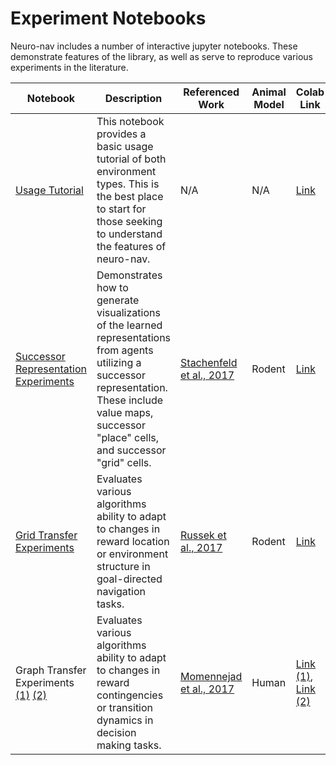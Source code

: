 # Experiment Notebooks

Neuro-nav includes a number of interactive jupyter notebooks. These demonstrate features of the library, as well as serve to reproduce various experiments in the literature.

| Notebook | Description | Referenced Work | Animal Model | Colab Link |
| ------------- | ----------- | ---------- | --------------- | --- |
| [Usage Tutorial](./usage_tutorial.ipynb) | This notebook provides a basic usage tutorial of both environment types. This is the best place to start for those seeking to understand the features of neuro-nav. | N/A | N/A | [Link](https://colab.research.google.com/github/awjuliani/neuro-nav/blob/main/notebooks/usage_tutorial.ipynb) |
| [Successor Representation Experiments](./representation_experiments.ipynb) | Demonstrates how to generate visualizations of the learned representations from agents utilizing a successor representation. These include value maps, successor "place" cells, and successor "grid" cells. | [Stachenfeld et al., 2017](https://www.nature.com/articles/nn.4650) | Rodent |  [Link](https://colab.research.google.com/github/awjuliani/neuro-nav/blob/main/notebooks/representation_experiments.ipynb) |
| [Grid Transfer Experiments](./grid_experiments.ipynb) | Evaluates various algorithms ability to adapt to changes in reward location or environment structure in goal-directed navigation tasks. | [Russek et al., 2017](https://journals.plos.org/ploscompbiol/article?id=10.1371/journal.pcbi.1005768) | Rodent | [Link](https://colab.research.google.com/github/awjuliani/neuro-nav/blob/main/notebooks/grid_experiments.ipynb) |
| Graph Transfer Experiments [(1)](./graph_experiments_1.ipynb) [(2)](./graph_experiments_2.ipynb) | Evaluates various algorithms ability to adapt to changes in reward contingencies or transition dynamics in decision making tasks. | [Momennejad et al., 2017](https://www.nature.com/articles/s41562-017-0180-8) | Human |  [Link (1)](https://colab.research.google.com/github/awjuliani/neuro-nav/blob/main/notebooks/graph_experiments_1.ipynb), [Link (2)](https://colab.research.google.com/github/awjuliani/neuro-nav/blob/main/notebooks/graph_experiments_2.ipynb) |
